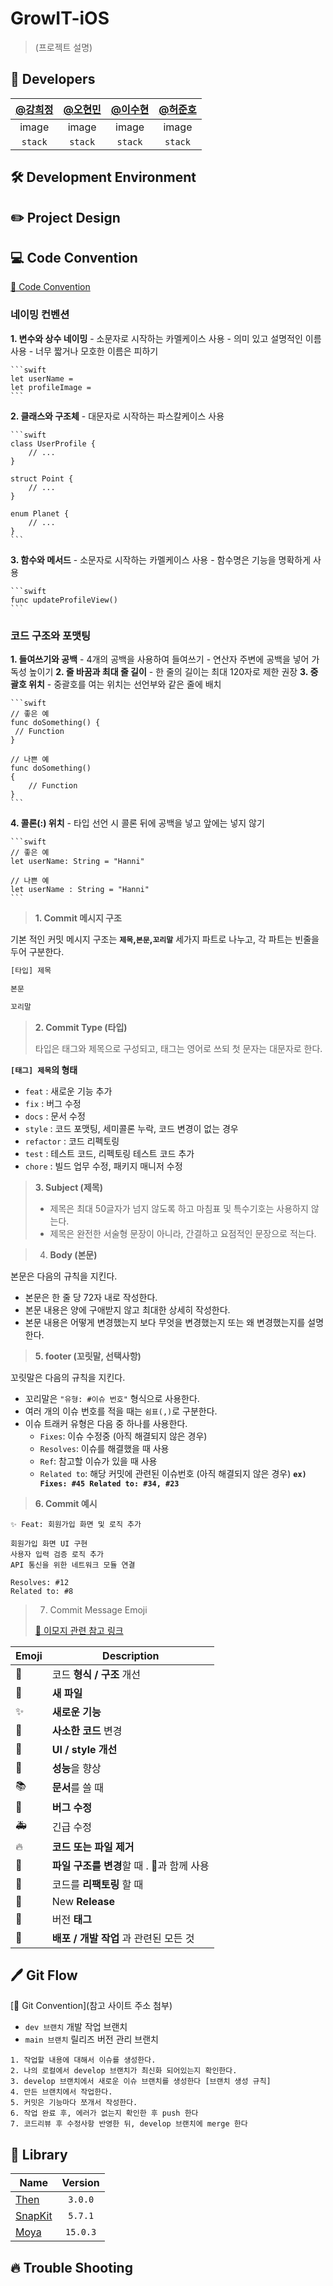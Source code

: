 # GrowIT-iOS
> (프로젝트 설명)
## 🍎 Developers

| [@강희정](https://github.com/tansxx) | [@오현민](https://github.com/hyunm1n-o) | [@이수현](https://github.com/JustinLee02) | [@허준호](https://github.com/helljh) |
|:---:|:---:|:---:|:---:|
| image | image | image | image |
| `stack` | `stack` | `stack` | `stack` |

## 🛠 Development Environment

## ✏️ Project Design

## 💻 Code Convention
[🔗 Code Convention](https://udacity.github.io/git-styleguide/)

### 네이밍 컨벤션
**1. 변수와 상수 네이밍**
    - 소문자로 시작하는 카멜케이스 사용
    - 의미 있고 설명적인 이름 사용
    - 너무 짧거나 모호한 이름은 피하기
    
    ```swift
    let userName = 
    let profileImage =
    ```
    
**2. 클래스와 구조체**
    - 대문자로 시작하는 파스칼케이스 사용
    
    ```swift
    class UserProfile {
    	// ...
    }
    
    struct Point {
    	// ...
    }
    
    enum Planet {
    	// ...
    }
    ```
    
**3. 함수와 메서드**
    - 소문자로 시작하는 카멜케이스 사용
    - 함수명은 기능을 명확하게 사용
    
    ```swift
    func updateProfileView()
    ```
    

### 코드 구조와 포맷팅

**1. 들여쓰기와 공백**
    - 4개의 공백을 사용하여 들여쓰기
    - 연산자 주변에 공백을 넣어 가독성 높이기
**2. 줄 바꿈과 최대 줄 길이**
    - 한 줄의 길이는 최대 120자로 제한 권장
**3. 중괄호 위치**
    - 중괄호를 여는 위치는 선언부와 같은 줄에 배치
    
    ```swift
    // 좋은 예
    func doSomething() {
     // Function
    }
    
    // 나쁜 예
    func doSomething()
    {
    	// Function
    }
    ```
    
**4. 콜론(:) 위치**
    - 타입 선언 시 콜론 뒤에 공백을 넣고 앞에는 넣지 않기
    
    ```swift
    // 좋은 예
    let userName: String = "Hanni"
    
    // 나쁜 예
    let userName : String = "Hanni"
    ```


> **1. Commit 메시지 구조**
> 

기본 적인 커밋 메시지 구조는 **`제목`,`본문`,`꼬리말`** 세가지 파트로 나누고, 각 파트는 빈줄을 두어 구분한다.

```jsx
[타입] 제목

본문

꼬리말
```

> **2. Commit Type (타입)**
> 
> 
> 타입은 태그와 제목으로 구성되고, 태그는 영어로 쓰되 첫 문자는 대문자로 한다.
> 

 **`[태그] 제목`의 형태**

- `feat` : 새로운 기능 추가
- `fix` : 버그 수정
- `docs` : 문서 수정
- `style` : 코드 포맷팅, 세미콜론 누락, 코드 변경이 없는 경우
- `refactor` : 코드 리펙토링
- `test` : 테스트 코드, 리펙토링 테스트 코드 추가
- `chore` : 빌드 업무 수정, 패키지 매니저 수정

> **3. Subject (제목)**
> 
> - 제목은 최대 50글자가 넘지 않도록 하고 마침표 및 특수기호는 사용하지 않는다.
> - 제목은 완전한 서술형 문장이 아니라, 간결하고 요점적인 문장으로 적는다.

> 4. **Body (본문)**
> 

본문은 다음의 규칙을 지킨다.

- 본문은 한 줄 당 72자 내로 작성한다.
- 본문 내용은 양에 구애받지 않고 최대한 상세히 작성한다.
- 본문 내용은 어떻게 변경했는지 보다 무엇을 변경했는지 또는 왜 변경했는지를 설명한다.

> **5. footer (꼬릿말, 선택사항)**
> 

꼬릿말은 다음의 규칙을 지킨다.

- 꼬리말은 `"유형: #이슈 번호"` 형식으로 사용한다.
- 여러 개의 이슈 번호를 적을 때는 `쉼표(,)`로 구분한다.
- 이슈 트래커 유형은 다음 중 하나를 사용한다.
    - `Fixes`: 이슈 수정중 (아직 해결되지 않은 경우)
    - `Resolves`: 이슈를 해결했을 때 사용
    - `Ref`: 참고할 이슈가 있을 때 사용
    - `Related to`: 해당 커밋에 관련된 이슈번호 (아직 해결되지 않은 경우)
    **`ex) Fixes: #45 Related to: #34, #23`**

> **6. Commit 예시**
> 

```
✨ Feat: 회원가입 화면 및 로직 추가

회원가입 화면 UI 구현
사용자 입력 검증 로직 추가
API 통신을 위한 네트워크 모듈 연결

Resolves: #12
Related to: #8
```

> 7. Commit Message Emoji
> 
> 
> [🔗 이모지 관련 참고 링크](https://treasurebear.tistory.com/70)
> 

| Emoji | Description |
| --- | --- |
| 🎨 | 코드 **형식 / 구조** 개선 |
| 📰 | **새 파일** |
| ✨ | **새로운 기능** |
| 📝 | **사소한 코드** 변경 |
| 💄 | **UI / style 개선** |
| 🐎 | **성능**을 향상 |
| 📚 | **문서**를 쓸 때 |
| 🐛 | **버그 수정** |
| 🚑 | 긴급 수정 |
| 🔥 | **코드 또는 파일 제거** |
| 🚜 | **파일 구조를 변경**할 때 . 🎨과 함께 사용 |
| 🔨 | 코드를 **리팩토링** 할 때 |
| 💎 | New **Release** |
| 🔖 | 버전 **태그** |
| 🚀 | **배포 / 개발 작업** 과 관련된 모든 것 |


## 🖊️ Git Flow

[🔗 Git Convention](참고 사이트 주소 첨부)

- `dev 브랜치` 개발 작업 브랜치
- `main 브랜치` 릴리즈 버전 관리 브랜치

```
1. 작업할 내용에 대해서 이슈를 생성한다.
2. 나의 로컬에서 develop 브랜치가 최신화 되어있는지 확인한다.
3. develop 브랜치에서 새로운 이슈 브랜치를 생성한다 [브랜치 생성 규칙]
4. 만든 브랜치에서 작업한다.
5. 커밋은 기능마다 쪼개서 작성한다.
6. 작업 완료 후, 에러가 없는지 확인한 후 push 한다
7. 코드리뷰 후 수정사항 반영한 뒤, develop 브랜치에 merge 한다
```

## 🎁 Library
| Name         | Version  |
| ------------ |  :-----: | 
| [Then](https://github.com/devxoul/Then) | `3.0.0` |
| [SnapKit](https://github.com/SnapKit/SnapKit) | `5.7.1` |
| [Moya](https://github.com/Moya/Moya) |  `15.0.3`  |

## 🔥 Trouble Shooting
